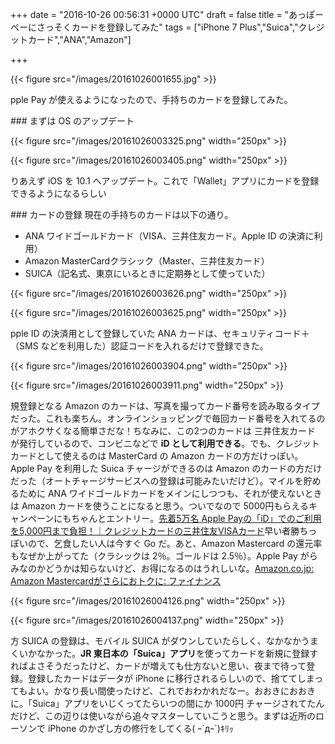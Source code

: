 
+++
date = "2016-10-26 00:56:31 +0000 UTC"
draft = false
title = "あっぽーぺーにさっそくカードを登録してみた"
tags = ["iPhone 7 Plus","Suica","クレジットカード","ANA","Amazon"]

+++


{{< figure src="/images/20161026001655.jpg"  >}}

pple Pay が使えるようになったので、手持ちのカードを登録してみた。

<div class="section">
    ### まずは OS のアップデート
    

{{< figure src="/images/20161026003325.png" width="250px" >}}



{{< figure src="/images/20161026003405.png" width="250px" >}}

りあえず iOS を 10.1 へアップデート。これで「Wallet」アプリにカードを登録できるようになるらしい

</div>
<div class="section">
    ### カードの登録
    現在の手持ちのカードは以下の通り。

<ul>
<li>ANA ワイドゴールドカード（VISA、三井住友カード。Apple ID の決済に利用）</li>
<li>Amazon MasterCardクラシック（Master、三井住友カード）</li>
<li>SUICA（記名式、東京にいるときに定期券として使っていた）</li>
</ul>

{{< figure src="/images/20161026003626.png" width="250px" >}}



{{< figure src="/images/20161026003625.png" width="250px" >}}

pple ID の決済用として登録していた ANA カードは、セキュリティコード＋（SMS などを利用した）認証コードを入れるだけで登録できた。

{{< figure src="/images/20161026003904.png" width="250px" >}}



{{< figure src="/images/20161026003911.png" width="250px" >}}

規登録となる Amazon のカードは、写真を撮ってカード番号を読み取るタイプだった。これも楽ちん。オンラインショッピングで毎回カード番号を入れてるのがアホクサくなる簡単さだな！ちなみに、この2つのカードは 三井住友カード が発行しているので、コンビニなどで **iD として利用できる**。でも、クレジットカードとして使えるのは MasterCard の Amazon カードの方だけっぽい。Apple Pay を利用した Suica チャージができるのは Amazon のカードの方だけだった（オートチャージサービスへの登録は可能みたいだけど）。マイルを貯めるために ANA ワイドゴールドカードをメインにしつつも、それが使えないときは Amazon カードを使うことになると思う。ついでなので 5000円もらえるキャンペーンにもちゃんとエントリー。[先着5万名 Apple Payの「iD」でのご利用を5,000円まで負担！｜クレジットカードの三井住友VISAカード](https://www.smbc-card.com/mem/cardinfo/cardinfo7020932.jsp)早い者勝ちっぽいので、乞食したい人は今すぐ Go だ。あと、Amazon Mastercard の還元率もなぜか上がってた（クラシックは 2％。ゴールドは 2.5％）。Apple Pay がらみなのかどうかは知らないけど、お得になるのはうれしいな。[Amazon.co.jp: Amazon Mastercardがさらにおトクに: ファイナンス](https://www.amazon.co.jp/gp/browse.html/ref=pe_09/ref=jp_cbcc_pb_trm?ie=UTF8&amp;node=4715302051&amp;plattr=JPCBCCPBTRM)

{{< figure src="/images/20161026004126.png" width="250px" >}}



{{< figure src="/images/20161026004137.png" width="250px" >}}

方 SUICA の登録は、モバイル SUICA がダウンしていたらしく、なかなかうまくいかなかった。**JR 東日本の「Suica」アプリ**を使ってカードを新規に登録すればよさそうだったけど、カードが増えても仕方ないと思い、夜まで待って登録。登録したカードはデータが iPhone に移行されるらしいので、捨ててしまってもよい。かなり長い間使ったけど、これでおわかれだなー。おおきにおおきに。「Suica」アプリをいじくってたらいつの間にか 1000円 チャージされてたんだけど、この辺りは使いながら追々マスターしていこうと思う。まずは近所のローソンで iPhone のかざし方の修行をしてくる( ｰ`дｰ´)ｷﾘｯ

</div>

